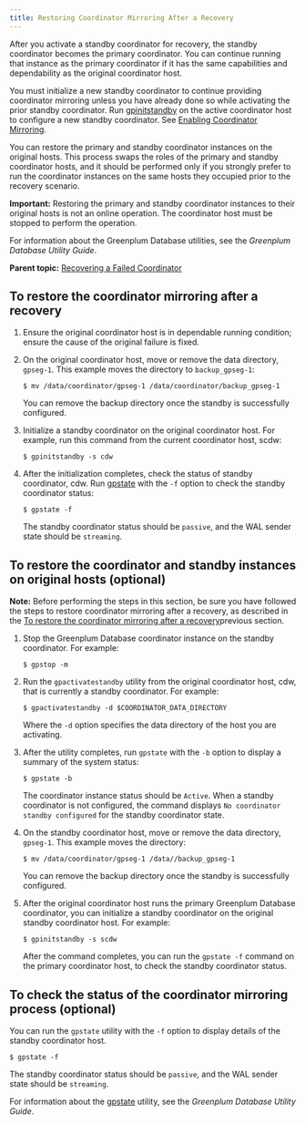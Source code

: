 ```yaml
---
title: Restoring Coordinator Mirroring After a Recovery 
---
```


After you activate a standby coordinator for recovery, the standby coordinator becomes the primary coordinator. You can continue running that instance as the primary coordinator if it has the same capabilities and dependability as the original coordinator host.

You must initialize a new standby coordinator to continue providing coordinator mirroring unless you have already done so while activating the prior standby coordinator. Run [gpinitstandby](../../../utility_guide/ref/gpinitstandby.html) on the active coordinator host to configure a new standby coordinator. See [Enabling Coordinator Mirroring](g-enabling-master-mirroring.html).

You can restore the primary and standby coordinator instances on the original hosts. This process swaps the roles of the primary and standby coordinator hosts, and it should be performed only if you strongly prefer to run the coordinator instances on the same hosts they occupied prior to the recovery scenario.

**Important:** Restoring the primary and standby coordinator instances to their original hosts is not an online operation. The coordinator host must be stopped to perform the operation.

For information about the Greenplum Database utilities, see the *Greenplum Database Utility Guide*.

**Parent topic:** [Recovering a Failed Coordinator](../../highavail/topics/g-recovering-a-failed-master.html)

## <a id="topic_us3_md4_npb"></a>To restore the coordinator mirroring after a recovery 

1.  Ensure the original coordinator host is in dependable running condition; ensure the cause of the original failure is fixed.
2.  On the original coordinator host, move or remove the data directory, `gpseg-1`. This example moves the directory to `backup_gpseg-1`:

    ```
    $ mv /data/coordinator/gpseg-1 /data/coordinator/backup_gpseg-1
    ```

    You can remove the backup directory once the standby is successfully configured.

3.  Initialize a standby coordinator on the original coordinator host. For example, run this command from the current coordinator host, scdw:

    ```
    $ gpinitstandby -s cdw
    ```

4.  After the initialization completes, check the status of standby coordinator, cdw. Run [gpstate](../../../utility_guide/ref/gpstate.html) with the `-f` option to check the standby coordinator status:

    ```
    $ gpstate -f
    ```

    The standby coordinator status should be `passive`, and the WAL sender state should be `streaming`.


## <a id="topic_dr3_ld4_npb"></a>To restore the coordinator and standby instances on original hosts \(optional\) 

**Note:** Before performing the steps in this section, be sure you have followed the steps to restore coordinator mirroring after a recovery, as described in the [To restore the coordinator mirroring after a recovery](#topic_us3_md4_npb)previous section.

1.  Stop the Greenplum Database coordinator instance on the standby coordinator. For example:

    ```
    $ gpstop -m
    ```

2.  Run the `gpactivatestandby` utility from the original coordinator host, cdw, that is currently a standby coordinator. For example:

    ```
    $ gpactivatestandby -d $COORDINATOR_DATA_DIRECTORY
    ```

    Where the `-d` option specifies the data directory of the host you are activating.

3.  After the utility completes, run `gpstate` with the `-b` option to display a summary of the system status:

    ```
    $ gpstate -b
    ```

    The coordinator instance status should be `Active`. When a standby coordinator is not configured, the command displays `No coordinator standby configured` for the standby coordinator state.

4.  On the standby coordinator host, move or remove the data directory, `gpseg-1`. This example moves the directory:

    ```
    $ mv /data/coordinator/gpseg-1 /data//backup_gpseg-1
    ```

    You can remove the backup directory once the standby is successfully configured.

5.  After the original coordinator host runs the primary Greenplum Database coordinator, you can initialize a standby coordinator on the original standby coordinator host. For example:

    ```
    $ gpinitstandby -s scdw
    ```

    After the command completes, you can run the `gpstate -f` command on the primary coordinator host, to check the standby coordinator status.


## <a id="topic_i1h_kd4_npb"></a>To check the status of the coordinator mirroring process \(optional\) 

You can run the `gpstate` utility with the `-f` option to display details of the standby coordinator host.

```
$ gpstate -f
```

The standby coordinator status should be `passive`, and the WAL sender state should be `streaming`.

For information about the [gpstate](../../../utility_guide/ref/gpstate.html) utility, see the *Greenplum Database Utility Guide*.

